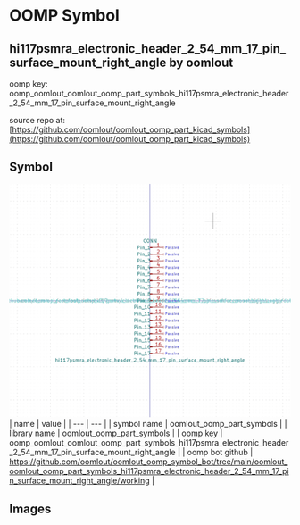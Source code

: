 # OOMP Symbol  
## hi117psmra_electronic_header_2_54_mm_17_pin_surface_mount_right_angle  by oomlout  
  
oomp key: oomp_oomlout_oomlout_oomp_part_symbols_hi117psmra_electronic_header_2_54_mm_17_pin_surface_mount_right_angle  
  
source repo at: [https://github.com/oomlout/oomlout_oomp_part_kicad_symbols](https://github.com/oomlout/oomlout_oomp_part_kicad_symbols)  
## Symbol  
  
[![working.png](working_600.png)](working.png)  
| name | value | 
| --- | --- | 
| symbol name | oomlout_oomp_part_symbols | 
| library name | oomlout_oomp_part_symbols | 
| oomp key | oomp_oomlout_oomlout_oomp_part_symbols_hi117psmra_electronic_header_2_54_mm_17_pin_surface_mount_right_angle | 
| oomp bot github | https://github.com/oomlout/oomlout_oomp_symbol_bot/tree/main/oomlout_oomlout_oomp_part_symbols_hi117psmra_electronic_header_2_54_mm_17_pin_surface_mount_right_angle/working | 
## Images  
